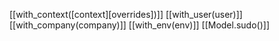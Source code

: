 [[with_context([context][overrides])]]
[[with_user(user)]]
[[with_company(company)]]
[[with_env(env)]]
[[Model.sudo()]]